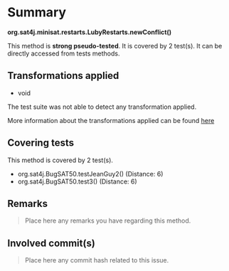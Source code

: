 # Summary
**org.sat4j.minisat.restarts.LubyRestarts.newConflict()**

This method is **strong pseudo-tested**.
It is covered by 2 test(s). It can be directly accessed from tests methods.


## Transformations applied

- void


The test suite was not able to detect any transformation applied.

More information about the transformations applied can be found [here](https://github.com/STAMP-project/pitest-descartes)

## Covering tests
This method is covered by 2 test(s).
* org.sat4j.BugSAT50.testJeanGuy2() (Distance: 6)
* org.sat4j.BugSAT50.test3() (Distance: 6)


## Remarks
> Place here any remarks you have regarding this method.

## Involved commit(s)

> Place here any commit hash related to this issue.

